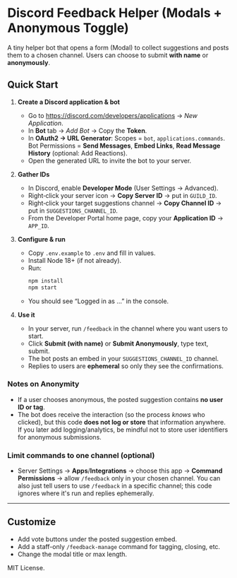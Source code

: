 # Discord Feedback Helper (Modals + Anonymous Toggle)

A tiny helper bot that opens a form (Modal) to collect suggestions and posts them to a chosen channel. Users can choose to submit **with name** or **anonymously**.

## Quick Start

1) **Create a Discord application & bot**
   - Go to https://discord.com/developers/applications → *New Application*.
   - In **Bot** tab → *Add Bot* → Copy the **Token**.
   - In **OAuth2 → URL Generator**: Scopes = `bot`, `applications.commands`.  
     Bot Permissions = **Send Messages**, **Embed Links**, **Read Message History** (optional: Add Reactions).
   - Open the generated URL to invite the bot to your server.

2) **Gather IDs**
   - In Discord, enable **Developer Mode** (User Settings → Advanced).
   - Right‑click your server icon → **Copy Server ID** → put in `GUILD_ID`.
   - Right‑click your target suggestions channel → **Copy Channel ID** → put in `SUGGESTIONS_CHANNEL_ID`.
   - From the Developer Portal home page, copy your **Application ID** → `APP_ID`.

3) **Configure & run**
   - Copy `.env.example` to `.env` and fill in values.
   - Install Node 18+ (if not already).
   - Run:
     ```bash
     npm install
     npm start
     ```
   - You should see “Logged in as …” in the console.

4) **Use it**
   - In your server, run `/feedback` in the channel where you want users to start.
   - Click **Submit (with name)** or **Submit Anonymously**, type text, submit.
   - The bot posts an embed in your `SUGGESTIONS_CHANNEL_ID` channel.
   - Replies to users are **ephemeral** so only they see the confirmations.

### Notes on Anonymity
- If a user chooses anonymous, the posted suggestion contains **no user ID or tag**.
- The bot does receive the interaction (so the process *knows* who clicked), but this code **does not log or store** that information anywhere. If you later add logging/analytics, be mindful not to store user identifiers for anonymous submissions.

### Limit commands to one channel (optional)
- Server Settings → **Apps**/**Integrations** → choose this app → **Command Permissions** → allow `/feedback` only in your chosen channel. You can also just tell users to use `/feedback` in a specific channel; this code ignores where it's run and replies ephemerally.

---

## Customize
- Add vote buttons under the posted suggestion embed.
- Add a staff-only `/feedback-manage` command for tagging, closing, etc.
- Change the modal title or max length.

MIT License.

